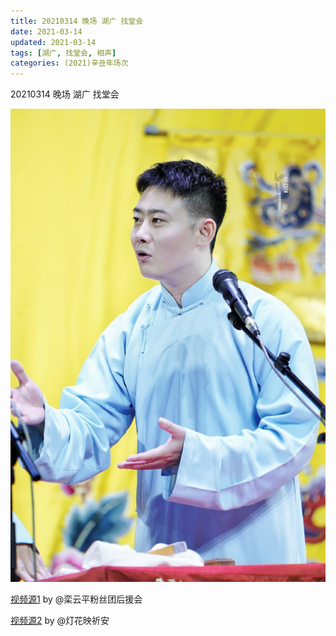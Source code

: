 ```yaml
---
title: 20210314 晚场 湖广 找堂会 
date: 2021-03-14
updated: 2021-03-14
tags: [湖广, 找堂会, 相声] 
categories: (2021)辛丑年场次
---
```

20210314 晚场 湖广 找堂会 

![](https://raw.githubusercontent.com/rhenginium/image/main/007aVJ83ly1goki0ztenzj31og2ioe83.jpg)

[视频源1](https://m.weibo.cn/6574451359/4614943880253305) by @栾云平粉丝团后援会

[视频源2](https://m.weibo.cn/status/4614787147767586?)  by @灯花映祈安